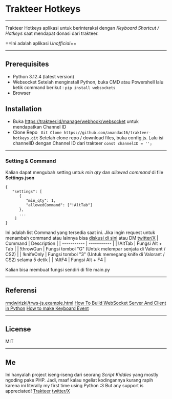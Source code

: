 # Trakteer Hotkeys

---
Trakteer Hotkeys aplikasi untuk berinteraksi dengan *Keyboard Shortcut / Hotkeys* saat mendapat donasi dari trakteer.

==Ini adalah aplikasi *Unofficial*==

---
## Prerequisites
- Python 3.12.4 (latest version)
- Websocket
Setelah menginstall Python, buka CMD atau Powershell lalu ketik command berikut :
`pip install websockets`
- Browser

## Installation
- Buka https://trakteer.id/manage/webhook/websocket untuk mendapatkan Channel ID
- Clone Repo
` Git Clone https://github.com/anandac16/trakteer-hotkeys.git`
Setelah clone repo / download files, buka config.js. Lalu isi channelID dengan Channel ID dari trakteer
` const channelID = ''; `
---
### Setting & Command
Kalian dapat mengubah setting untuk *min qty* dan *allowed command* di file **Settings.json**
```
{
   "settings": [
      {
         "min_qty": 1,
         "allowedCommand": ["!AltTab"]
      },
      ...
    ]
}
```
Ini adalah list Command yang tersedia saat ini. Jika ingin request untuk menambah command atau lainnya bisa [diskusi di sini](https://github.com/anandac16/trakteer-hotkeys/discussions/1) atau DM [twitter/X](https://x.com/achandesu_)
| Command | Description |
| ----------- | ----------- |
| !AltTab | Fungsi Alt + Tab |
| !throwGun | Fungsi tombol "G" (Untuk melempar senjata di Valorant / CS2) |
| !knifeOnly | Fungsi tombol "3" (Untuk memegang knife di Valorant / CS2) selama 5 detik |
| !AltF4 | Fungsi Alt + F4 |

Kalian bisa membuat fungsi sendiri di file main.py

---
## Referensi
[rmdwirizki/trws-js.example.html](https://gist.github.com/rmdwirizki/1d4cd9c8daadf74d2cdf72af2b97d8e5#file-trws-js-example-html)
[How To Build WebSocket Server And Client in Python](https://piehost.com/websocket/python-websocket)
[How to make Keyboard Event](https://stackoverflow.com/a/13615802)

---

## License

MIT


---

## Me
Ini hanyalah project iseng-iseng dari seorang *Script Kiddies* yang mostly ngoding pake PHP. Jadi, maaf kalau ngeliat kodingannya kurang rapih karena ini literally my first time using Python :3
But any support is appreciated!
[Trakteer](https://trakteer.id/achanch)
[twitter/X](https://x.com/achandesu_)

